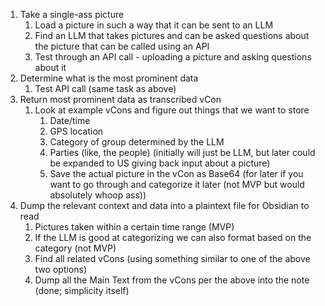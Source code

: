 1) Take a single-ass picture
	1) Load a picture in such a way that it can be sent to an LLM
	2) Find an LLM that takes pictures and can be asked questions about the picture that can be called using an API
	3) Test through an API call - uploading a picture and asking questions about it
2) Determine what is the most prominent data
	1) Test API call (same task as above)
3) Return most prominent data as transcribed vCon
	1) Look at example vCons and figure out things that we want to store
		1) Date/time
		2) GPS location
		3) Category of group determined by the LLM
		4) Parties (like, the people) (initially will just be LLM, but later could be expanded to US giving back input about a picture)
		5) Save the actual picture in the vCon as Base64 (for later if you want to go through and categorize it later (not MVP but would absolutely whoop ass))
4) Dump the relevant context and data into a plaintext file for Obsidian to read
	1) Pictures taken within a certain time range (MVP)
	2) If the LLM is good at categorizing we can also format based on the category (not MVP)
	3) Find all related vCons (using something similar to one of the above two options)
	4) Dump all the Main Text from the vCons per the above into the note (done; simplicity itself)